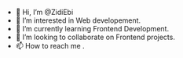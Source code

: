 - 👋 Hi, I’m @ZidiEbi
- 👀 I’m interested in Web developement.
- 🌱 I’m currently learning Frontend Development.
- 💞️ I’m looking to collaborate on Frontend projects.
- 📫 How to reach me .

<!---
ZidiEbi/ZidiEbi is a ✨ special ✨ repository because its `README.md` (this file) appears on your GitHub profile.
You can click the Preview link to take a look at your changes.
--->
